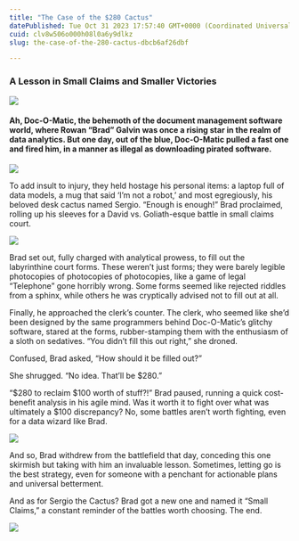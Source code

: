 ```yaml
---
title: "The Case of the $280 Cactus"
datePublished: Tue Oct 31 2023 17:57:40 GMT+0000 (Coordinated Universal Time)
cuid: clv8w506o000h08l0a6y9dlkz
slug: the-case-of-the-280-cactus-dbcb6af26dbf

---
```


### A Lesson in Small Claims and Smaller Victories

![](https://cdn.hashnode.com/res/hashnode/image/upload/v1713665403733/8067a862-0778-4ef8-99c0-bb47ad6061f9.jpeg)

#### Ah, Doc-O-Matic, the behemoth of the document management software world, where Rowan “Brad” Galvin was once a rising star in the realm of data analytics. But one day, out of the blue, Doc-O-Matic pulled a fast one and fired him, in a manner as illegal as downloading pirated software.

![](https://cdn.hashnode.com/res/hashnode/image/upload/v1713665404756/90f2bf2f-5236-45e1-adb8-386091a6c2e1.jpeg)

To add insult to injury, they held hostage his personal items: a laptop full of data models, a mug that said ‘I’m not a robot,’ and most egregiously, his beloved desk cactus named Sergio. “Enough is enough!” Brad proclaimed, rolling up his sleeves for a David vs. Goliath-esque battle in small claims court.

![](https://cdn.hashnode.com/res/hashnode/image/upload/v1713665405903/09b2a4a2-6886-4e8b-b57e-1faf870f67cd.jpeg)

Brad set out, fully charged with analytical prowess, to fill out the labyrinthine court forms. These weren’t just forms; they were barely legible photocopies of photocopies of photocopies, like a game of legal “Telephone” gone horribly wrong. Some forms seemed like rejected riddles from a sphinx, while others he was cryptically advised not to fill out at all.

Finally, he approached the clerk’s counter. The clerk, who seemed like she’d been designed by the same programmers behind Doc-O-Matic’s glitchy software, stared at the forms, rubber-stamping them with the enthusiasm of a sloth on sedatives. “You didn’t fill this out right,” she droned.

Confused, Brad asked, “How should it be filled out?”

She shrugged. “No idea. That’ll be $280.”

“$280 to reclaim $100 worth of stuff?!” Brad paused, running a quick cost-benefit analysis in his agile mind. Was it worth it to fight over what was ultimately a $100 discrepancy? No, some battles aren’t worth fighting, even for a data wizard like Brad.

![](https://cdn.hashnode.com/res/hashnode/image/upload/v1713665407060/a9f7d6d9-ae75-4885-9edc-b90ff42968d4.jpeg)

And so, Brad withdrew from the battlefield that day, conceding this one skirmish but taking with him an invaluable lesson. Sometimes, letting go is the best strategy, even for someone with a penchant for actionable plans and universal betterment.

And as for Sergio the Cactus? Brad got a new one and named it “Small Claims,” a constant reminder of the battles worth choosing. The end.

![](https://cdn.hashnode.com/res/hashnode/image/upload/v1713665407858/1da72c14-1619-450a-8291-8d7bb0d86df8.jpeg)